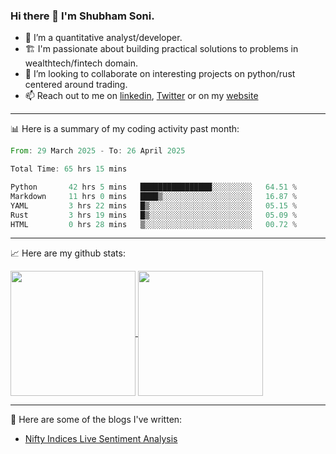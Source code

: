 ### Hi there 👋 I'm Shubham Soni.

- 🔭 I’m a quantitative analyst/developer.
- 🏗 I'm passionate about building practical solutions to problems in wealthtech/fintech domain.
- 👯 I’m looking to collaborate on interesting projects on python/rust centered around trading.
- 📫 Reach out to me on [linkedin](https://linkedin.com/in/shubxam), [Twitter](https://x.com/shubxam) or on my [website](https://shubxam.tech)

---

📊 Here is a summary of my coding activity past month:

<!--START_SECTION:waka-->

```rust
From: 29 March 2025 - To: 26 April 2025

Total Time: 65 hrs 15 mins

Python       42 hrs 5 mins   ████████████████░░░░░░░░░   64.51 %
Markdown     11 hrs 0 mins   ████▒░░░░░░░░░░░░░░░░░░░░   16.87 %
YAML         3 hrs 22 mins   █▒░░░░░░░░░░░░░░░░░░░░░░░   05.15 %
Rust         3 hrs 19 mins   █▒░░░░░░░░░░░░░░░░░░░░░░░   05.09 %
HTML         0 hrs 28 mins   ▒░░░░░░░░░░░░░░░░░░░░░░░░   00.72 %
```

<!--END_SECTION:waka-->

---

📈 Here are my github stats:

<a href="https://github.com/shubxam">
  <img height=200 align="center" src="https://github-readme-stats.vercel.app/api/?username=shubxam&theme=dark&show=prs_merged_percentage&hide_rank=true&disable_animations=true&card_width=450" />
</a>
<a href="https://github.com/shubxam">
  <img height=200 align="center" src="https://github-readme-stats.vercel.app/api/top-langs/?username=shubxam&hide=HTML,CSS,Jupyter%20Notebook,Dart&size_weight=0.5&count_weight=0.5&hide_progress=true&card_width=100" />
</a>

---

📝 Here are some of the blogs I've written:

<!-- BLOG-POST-LIST:START -->
- [Nifty Indices Live Sentiment Analysis](https://shubxam.tech/nifty-indices-live-sentiment-analysis/)
<!-- BLOG-POST-LIST:END -->
